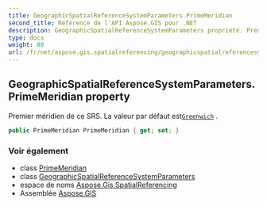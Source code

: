 ```yaml
---
title: GeographicSpatialReferenceSystemParameters.PrimeMeridian
second_title: Référence de l'API Aspose.GIS pour .NET
description: GeographicSpatialReferenceSystemParameters propriété. Premier méridien de ce SRS. La valeur par défaut estGreenwich .
type: docs
weight: 80
url: /fr/net/aspose.gis.spatialreferencing/geographicspatialreferencesystemparameters/primemeridian/
---
```

## GeographicSpatialReferenceSystemParameters.PrimeMeridian property

Premier méridien de ce SRS. La valeur par défaut est[`Greenwich`](../../primemeridian/greenwich/) .

```csharp
public PrimeMeridian PrimeMeridian { get; set; }
```

### Voir également

* class [PrimeMeridian](../../primemeridian/)
* class [GeographicSpatialReferenceSystemParameters](../)
* espace de noms [Aspose.Gis.SpatialReferencing](../../geographicspatialreferencesystemparameters/)
* Assemblée [Aspose.GIS](../../../)


